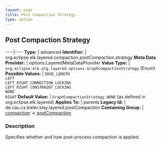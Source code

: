 ```yaml
---
layout: page
title: Post Compaction Strategy
type: option
---
```

## Post Compaction Strategy

----|----
**Type:** | advanced
**Identifier:** | org.eclipse.elk.layered.compaction.postCompaction.strategy
**Meta Data Provider:** | options.LayeredMetaDataProvider
**Value Type:** | `org.eclipse.elk.alg.layered.options.GraphCompactionStrategy` (Enum)
**Possible Values:** | `EDGE_LENGTH`<br>`LEFT`<br>`LEFT_RIGHT_CONNECTION_LOCKING`<br>`LEFT_RIGHT_CONSTRAINT_LOCKING`<br>`NONE`<br>`RIGHT`
**Default Value:** | `GraphCompactionStrategy.NONE` (as defined in org.eclipse.elk.layered)
**Applies To:** | parents
**Legacy Id:** | de.cau.cs.kieler.klay.layered.postCompaction
**Containing Group:** | [compaction](org-eclipse-elk-layered-compaction) -> [postCompaction](org-eclipse-elk-layered-compaction-postCompaction)

### Description

Specifies whether and how post-process compaction is applied.
